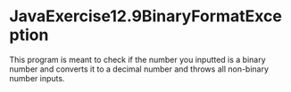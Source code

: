# JavaExercise12.9BinaryFormatException

This program is meant to check if the number you inputted is a binary number and converts it to a decimal number and throws all non-binary number inputs.
